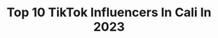 ---
title: Top 10 TikTok Influencers In Cali In 2023
description: >-
  Find top TikTok influencers in Cali in 2023. Most popular hashtags: #viral #fyp #parati #foryou.
platform: TikTok
hits: 68
text_top: See the best TikTok profiles on inBeat.
text_bottom: inBeat has 68 TikTok influencers like this in Cali, Colombia for you to contact.
profiles:
  - username: "yeyoo22"
    fullname: >-
      Diego
    bio: >-
      Cúcuta♥️🖤Colombia🇨🇴🇦🇴 23 años en Cali Ve🇳🇬 50K?
    location: "Colombia"
    followers: 38600
    engagement: 1887
    commentsToLikes: 0.154464
    id: ckbvwhxliu9nz0j23t5rsc40u
    verified: false
    hashtags: "#cali, #paratii, #feo, #sigamen"
  - username: "fran.otero"
    fullname: >-
      fran otero
    bio: >-
      🇨🇴Cali 📍 Tampoco se que estoy haciendo aquí
    location: "Colombia"
    followers: 7539
    engagement: 1188
    commentsToLikes: 0.034768
    id: cka0kn5ulnd140i78uon0fysf
    verified: false
    hashtags: "#songs, #xyzcba, #viral, #aesthetic"
  - username: "juanfelipecruztv"
    fullname: >-
      Juan Felipe Cruz
    bio: >-
      No soy , ni quiero ser “influencer” 🥱😂 Bog, Colombia 🇨🇴 California 🇺🇸 24
    location: "Colombia"
    followers: 52300
    engagement: 744
    commentsToLikes: 0.018969
    id: ck9gpcaja4ipw0j78uo88u5t9
    verified: false
    hashtags: "#colombia, #cod, #bogota, #teslasupercharger"
  - username: "valenquinteroo"
    fullname: >-
      Q U E E N 👸🏻
    bio: >-
      Cali/co insta:valentinaquinteroo 17 años👸🏻
    location: "Colombia"
    followers: 506100
    engagement: 1232
    commentsToLikes: 0.011741
    id: ckb9b5wznx1an0j23km9xb0dg
    verified: false
    hashtags: "#like, #tiktok, #parati, #video"
  - username: "sebasztnna"
    fullname: >-
      Joan Sebastian Lugo
    bio: >-
      INSTAGRAM: @livewithzatanna Drag queen 👑 Andrógino 🥰 Love wins🌈 Cali/CO
    location: "Colombia"
    followers: 16900
    engagement: 1205
    commentsToLikes: 0.023862
    id: ckb9b5xjwx1eb0j232hlpqhr3
    verified: false
    hashtags: "#comedy, #parati, #transformation, #loserschallenge"
  - username: "elprimocanson"
    fullname: >-
      Colemman Ryan
    bio: >-
      🎬Elprimocanson -Joder La vida🤡 🏡 Cali-Colombia / Canarias🌴 /España🏖
    location: "Colombia"
    followers: 20400
    engagement: 1011
    commentsToLikes: 0.032946
    id: ckbf46d67sgoa0j23e4j8iabk
    verified: false
    hashtags: "#tiktok, #duet, #sigueme, #me"
  - username: "jeirymusic"
    fullname: >-
      jeirymusic
    bio: >-
      Colombiano 🇨🇴 📍de Cali ve
    location: "Colombia"
    followers: 200000
    engagement: 795
    commentsToLikes: 0.025617
    id: ckbfhnkw8d9ty0j23e2ar1zex
    verified: false
    hashtags: "#parejas, #viral, #foryoupage, #fyd"
  - username: "deibyruiz"
    fullname: >-
      Deiby Ruiz
    bio: >-
      Cali-Colombia🇨🇴 Sigueme en Instagram: deibyruiz 👇🏾👇🏾
    location: "Colombia"
    followers: 1200000
    engagement: 1183
    commentsToLikes: 0.002699
    id: ckbfj0o8cf4te0j232f9jxxz1
    verified: false
    hashtags: "#pegar, #cascadas"
  - username: "dnando_687"
    fullname: >-
      Diego Fernando Vidal
    bio: >-
      Bailarín y Coreógrafo Profesional Cali 🇨🇴 IG: @dnando_687 🔝 ⬇️ Tutoriales ⬇️
    location: "Colombia"
    followers: 48700
    engagement: 685
    commentsToLikes: 0.037535
    id: ckb9pystylhai0j23cip3840o
    verified: false
    hashtags: "#salsa, #aprendeentiktok, #salsachallenge, #yosoyuncreador"
  - username: "dieg0salsa"
    fullname: >-
      dieg0salsa
    bio: >-
      ⓒⓞⓝ 🅓'🅢🅐🅛🅢🅐🅐 ⚡️ Cali - colombia 🇨🇴
    location: "Colombia"
    followers: 14000
    engagement: 1043
    commentsToLikes: 0.023368
    id: ckd0so87liz7y0j23s9pfk6qd
    verified: false
    hashtags: "#jajaja, #usa, #medellin, #colombiano"
---